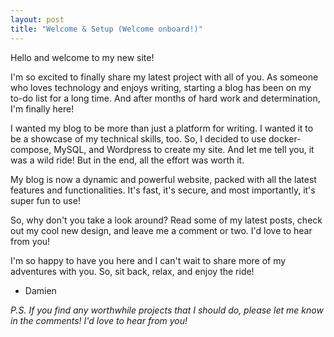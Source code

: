 ```yaml
---
layout: post
title: "Welcome & Setup (Welcome onboard!)"
---
```

<!-- wp:paragraph -->
<p>Hello and welcome to my new site!</p>
<!-- /wp:paragraph -->

<!-- wp:paragraph -->
<p>I'm so excited to finally share my latest project with all of you. As someone who loves technology and enjoys writing, starting a blog has been on my to-do list for a long time. And after months of hard work and determination, I'm finally here!</p>
<!-- /wp:paragraph -->
<!--more-->
<!-- wp:paragraph -->
<p>I wanted my blog to be more than just a platform for writing. I wanted it to be a showcase of my technical skills, too. So, I decided to use docker-compose, MySQL, and Wordpress to create my site. And let me tell you, it was a wild ride! But in the end, all the effort was worth it.</p>
<!-- /wp:paragraph -->

<!-- wp:paragraph -->
<p>My blog is now a dynamic and powerful website, packed with all the latest features and functionalities. It's fast, it's secure, and most importantly, it's super fun to use!</p>
<!-- /wp:paragraph -->

<!-- wp:paragraph -->
<p>So, why don't you take a look around? Read some of my latest posts, check out my cool new design, and leave me a comment or two. I'd love to hear from you!</p>
<!-- /wp:paragraph -->

<!-- wp:paragraph -->
<p>I'm so happy to have you here and I can't wait to share more of my adventures with you. So, sit back, relax, and enjoy the ride!</p>
<!-- /wp:paragraph -->

<!-- wp:list -->
<ul><!-- wp:list-item -->
<li>Damien</li>
<!-- /wp:list-item --></ul>
<!-- /wp:list -->

<!-- wp:paragraph -->
<p><em>P.S. If you find any worthwhile projects that I should do, please let me know in the comments!  I'd love to hear from you!</em></p>
<!-- /wp:paragraph -->